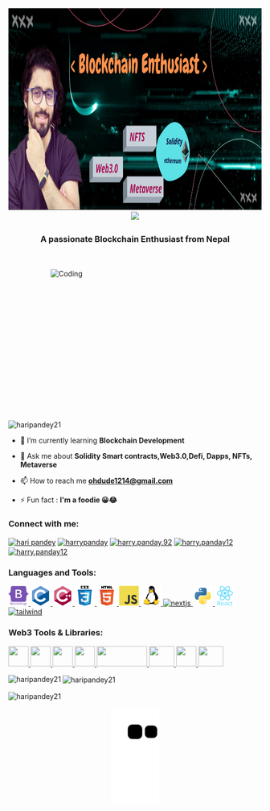 
<img align="right" alt="Coding" width="1000"  height="400" src="https://github.com/Haripandey21/Haripandey21/blob/main/.github/workflows/_Blockchain%20Enthusiast%20.png">
<h2 align="center">
  <a href="#">
    <img src="https://readme-typing-svg.herokuapp.com?color=55f89&lines=Hey+there+!!👋;I'm+Hari+Pandey&center=true&size=30" />
  </a>
</h2>
<h3 align="center">A passionate Blockchain Enthusiast from Nepal</h3>
</br></br><img align="right" alt="Coding" width="420"  height="300" src="https://camo.githubusercontent.com/c1dcb74cc1c1835b1d716f5051499a2814c683c806b15f04b0eba492863703e9/68747470733a2f2f63646e2e6472696262626c652e636f6d2f75736572732f3733303730332f73637265656e73686f74732f363538313234332f6176656e746f2e676966">


<p align="left"> <img src="https://komarev.com/ghpvc/?username=haripandey21&label=Profile%20views&color=0e75b6&style=flat" alt="haripandey21" /> </p>

- 🌱 I’m currently learning **Blockchain Development**

- 💬 Ask me about **Solidity Smart contracts,Web3.0,Defi, Dapps, NFTs, Metaverse**

- 📫 How to reach me **ohdude1214@gmail.com**

- ⚡ Fun fact :  **I'm a foodie 😀😂**

<h3 align="left">Connect with me:</h3>
<p align="left">
<a href="https://linkedin.com/in/hari-pandey-76a688216" target="blank"><img align="center" src="https://raw.githubusercontent.com/rahuldkjain/github-profile-readme-generator/master/src/images/icons/Social/linked-in-alt.svg" alt="hari pandey" height="30" width="40" /></a>
<a href="https://stackoverflow.com/users/19075493/harry-panday" target="blank"><img align="center" src="https://raw.githubusercontent.com/rahuldkjain/github-profile-readme-generator/master/src/images/icons/Social/stack-overflow.svg" alt="harrypanday" height="30" width="40" /></a>
<a href="https://fb.com/harry.panday.92" target="blank"><img align="center" src="https://raw.githubusercontent.com/rahuldkjain/github-profile-readme-generator/master/src/images/icons/Social/facebook.svg" alt="harry.panday.92" height="30" width="40" /></a>
<a href="https://instagram.com/harry.panday12" target="blank"><img align="center" src="https://raw.githubusercontent.com/rahuldkjain/github-profile-readme-generator/master/src/images/icons/Social/instagram.svg" alt="harry.panday12" height="30" width="40" /></a>
<a href="https://www.tiktok.com/@blocks_eater" target="blank"><img align="center" src="https://www.logo.wine/a/logo/TikTok/TikTok-Logo.wine.svg" alt="harry.panday12" height="50" width="80" /></a>
</p>

<h3 align="left">Languages and Tools:</h3>
<p align="left"> <a href="https://getbootstrap.com" target="_blank" rel="noreferrer"> <img src="https://raw.githubusercontent.com/devicons/devicon/master/icons/bootstrap/bootstrap-plain-wordmark.svg" alt="bootstrap" width="40" height="40"/> </a> <a href="https://www.cprogramming.com/" target="_blank" rel="noreferrer"> <img src="https://raw.githubusercontent.com/devicons/devicon/master/icons/c/c-original.svg" alt="c" width="40" height="40"/> </a> <a href="https://www.w3schools.com/cpp/" target="_blank" rel="noreferrer"> <img src="https://raw.githubusercontent.com/devicons/devicon/master/icons/cplusplus/cplusplus-original.svg" alt="cplusplus" width="40" height="40"/> </a> <a href="https://www.w3schools.com/css/" target="_blank" rel="noreferrer"> <img src="https://raw.githubusercontent.com/devicons/devicon/master/icons/css3/css3-original-wordmark.svg" alt="css3" width="40" height="40"/> </a> <a href="https://www.w3.org/html/" target="_blank" rel="noreferrer"> <img src="https://raw.githubusercontent.com/devicons/devicon/master/icons/html5/html5-original-wordmark.svg" alt="html5" width="40" height="40"/> </a> <a href="https://developer.mozilla.org/en-US/docs/Web/JavaScript" target="_blank" rel="noreferrer"> <img src="https://raw.githubusercontent.com/devicons/devicon/master/icons/javascript/javascript-original.svg" alt="javascript" width="40" height="40"/> </a> <a href="https://www.linux.org/" target="_blank" rel="noreferrer"> <img src="https://raw.githubusercontent.com/devicons/devicon/master/icons/linux/linux-original.svg" alt="linux" width="40" height="40"/> </a> <a href="https://nextjs.org/" target="_blank" rel="noreferrer"> <img src="https://cdn.worldvectorlogo.com/logos/nextjs-2.svg" alt="nextjs" width="40" height="40"/> </a> <a href="https://www.python.org" target="_blank" rel="noreferrer"> <img src="https://raw.githubusercontent.com/devicons/devicon/master/icons/python/python-original.svg" alt="python" width="40" height="40"/> </a> <a href="https://reactjs.org/" target="_blank" rel="noreferrer"> <img src="https://raw.githubusercontent.com/devicons/devicon/master/icons/react/react-original-wordmark.svg" alt="react" width="40" height="40"/> </a> <a href="https://tailwindcss.com/" target="_blank" rel="noreferrer"> <img src="https://www.vectorlogo.zone/logos/tailwindcss/tailwindcss-icon.svg" alt="tailwind" width="40" height="40"/> </a> </p>


<h3 align="left">Web3 Tools & Libraries:</h3>
<p align="left">
<a href="https://metamask.io/" target="_blank" rel="noreferrer"> <img src="https://github.com/MetaMask/brand-resources/raw/master/SVG/metamask-fox.svg" width="40" height="40"/> </a>
<a href="https://docs.ethers.io/v5/" target="_blank" rel="noreferrer"> <img src="https://clarusway.com/wp-content/uploads/2022/04/image5.png" width="40" height="40"/> </a>
<a href="https://hardhat.org/" target="_blank" rel="noreferrer"> <img src="https://encrypted-tbn0.gstatic.com/images?q=tbn:ANd9GcRorATuT3iIKZOcvEVkxQSaDpABNtEeqfZeC8Jzcou4i9237nO8xaTDyYDgx40F5fHKDiA&usqp=CAU" width="40" height="40"/> </a>
<a href="https://trufflesuite.com/" target="_blank" rel="noreferrer"> <img src="https://seeklogo.com/images/T/truffle-logo-357454171D-seeklogo.com.png" width="40" height="40"/> </a>
<a href="https://moralis.io/" target="_blank" rel="noreferrer"> <img src="https://moralis.io/wp-content/uploads/2022/05/Moralis-Logo-LightBG-Large.png" width="100" height="40"/> </a>
<a href="https://trufflesuite.com/ganache/" target="_blank" rel="noreferrer"> <img src="https://seeklogo.com/images/G/ganache-logo-9BC4FC62A4-seeklogo.com.png" width="50" height="40"/> </a>
<a href="https://ethereum.org/en/" target="_blank" rel="noreferrer"> <img src="https://upload.wikimedia.org/wikipedia/commons/thumb/6/6f/Ethereum-icon-purple.svg/1200px-Ethereum-icon-purple.svg.png" width="40" height="40"/> </a>
<a href="https://docs.soliditylang.org/en/v0.8.15/" target="_blank" rel="noreferrer"> <img src="https://iconape.com/wp-content/png_logo_vector/solidity.png" width="50" height="40"/> </a>

</p>


<p><img align="left" src="https://github-readme-stats.vercel.app/api/top-langs?username=haripandey21&show_icons=true&locale=en&layout=compact&theme=tokyonight" alt="haripandey21" /></p>
<p>&nbsp;<img align="center" src="https://github-readme-stats.vercel.app/api?username=haripandey21&show_icons=true&locale=en&theme=tokyonight" alt="haripandey21" /></p>
<p><img align="center" src="https://github-readme-streak-stats.herokuapp.com/?user=haripandey21&&theme=tokyonight" alt="haripandey21" /></p>
<p align="center">
<img src="https://github.com/haripandey21/haripandey21/blob/output/github-contribution-grid-snake.svg"/>
</p>

